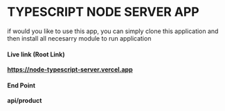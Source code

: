 # TYPESCRIPT NODE SERVER APP


if would you like to use this app, you can simply clone this application and then install all necesarry module to run application

#### Live link (Root Link)
**https://node-typescript-server.vercel.app**

#### End Point
**api/product**
